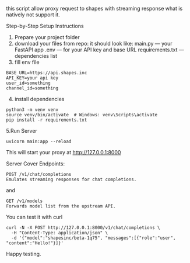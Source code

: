 this script allow proxy request to shapes with streaming response what is natively not support it.

Step-by-Step Setup Instructions
1. Prepare your project folder
2. download your files from repo:
it should look like:
main.py — your FastAPI app
.env — for your API key and base URL
requirements.txt — dependencies list
3. fill env file
```
BASE_URL=https://api.shapes.inc
API_KEY=your api key
user_id=something
channel_id=something
```
4. install dependencies
```
python3 -m venv venv
source venv/bin/activate  # Windows: venv\Scripts\activate
pip install -r requirements.txt
```
5.Run Server
```
uvicorn main:app --reload
```
This will start your proxy at http://127.0.0.1:8000

Server Cover Endpoints:
```
POST /v1/chat/completions
Emulates streaming responses for chat completions.
```
and
```
GET /v1/models
Forwards model list from the upstream API.
```
You can test it with curl
```
curl -N -X POST http://127.0.0.1:8000/v1/chat/completions \
  -H "Content-Type: application/json" \
  -d '{"model":"shapesinc/beta-1q75", "messages":[{"role":"user", "content":"Hello!"}]}'
```
Happy testing.

